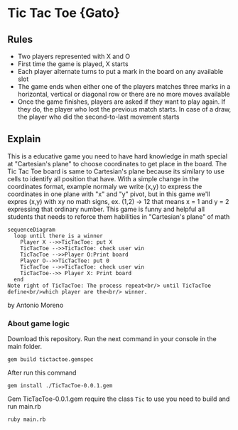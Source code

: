 # Tic Tac Toe {Gato}
## Rules
<ul>
  <li>Two players represented with X and O</li>
  <li>First time the game is played, X starts</li>
  <li>Each player alternate turns to put a mark in the board on any available slot</li>
  <li>The game ends when either one of the players matches three marks in a horizontal, vertical or diagonal row or there are no more moves available</li>
  <li>Once the game finishes, players are asked if they want to play again. If they do, the player who lost the previous match starts. In case of a draw, the player who did the second-to-last movement starts</li>
</ul>

## Explain

This is a educative game you need to have hard knowledge in math special at "Cartesian's plane" to choose coordinates to get place in the board.
The Tic Tac Toe board is same to  Cartesian's plane because its similary to use cells to identify all position that have.
With a simple change in the coordinates format, example normaly we write (x,y) to express the coordinates in one plane with "x" and "y" pivot, but in this game we'll expres (x,y) with xy no math signs, ex. (1,2) -> 12 that means x = 1 and y = 2 expressing that ordinary number.
This game is funny and helpful all students that needs to reforce them habilities in "Cartesian's plane" of math

```mermaid
sequenceDiagram
  loop until there is a winner
    Player X -->>TicTacToe: put X
    TicTacToe -->>TicTacToe: check user win
    TicTacToe -->>Player O:Print board
    Player O-->>TicTacToe: put 0
    TicTacToe -->>TicTacToe: check user win
    TicTacToe-->> Player X: Print board
  end
Note right of TicTacToe: The process repeat<br/> until TicTacToe define<br/>which player are the<br/> winner.
```

by 
Antonio Moreno

### About game logic

Download this repository. Run the next command in your console in the main folder.

```
gem build tictactoe.gemspec
```

After run this command

```
gem install ./TicTacToe-0.0.1.gem
```

Gem TicTacToe-0.0.1.gem require the class `Tic` to use you need to build and run main.rb
```
ruby main.rb
```



